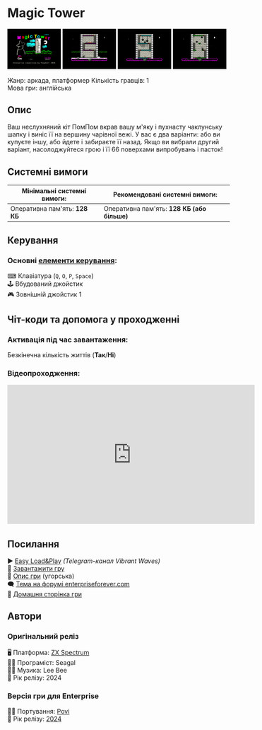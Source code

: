 # Magic Tower

<img src="screenshots/scrn_magictower_01.png" width="24%"> 
<img src="screenshots/scrn_magictower_02.png" width="24%"> 
<img src="screenshots/scrn_magictower_03.png" width="24%"> 
<img src="screenshots/scrn_magictower_04.png" width="24%">

Жанр: аркада, платформер
Кількість гравців: 1  
Мова гри: англійська  


## Опис

Ваш неслухняний кіт ПомПом вкрав вашу м'яку і пухнасту чаклунську шапку і виніс її на вершину чарівної вежі. У вас є два варіанти: або ви купуєте іншу, або йдете і забираєте її назад. Якщо ви вибрали другий варіант, насолоджуйтеся грою і її 66 поверхами випробувань і пасток!

## Системні вимоги

|Мінімальні системні вимоги:|Рекомендовані системні вимоги:|
|---------------------------|------------------------------|
|Оперативна пам'ять: **128 КБ**|Оперативна пам'ять: **128 КБ (або більше)**|  

## Керування

### Основні [елементи керування](../controllers.md):
⌨ Клавіатура (`Q`, `O`, `P`, `Space`)  
🕹 Вбудований джойстик  
🎮 Зовнішній джойстик 1

## Чіт-коди та допомога у проходженні

### Активація під час завантаження:
Безкінечна кількість життів (**Так**/**Ні**)  

### Відеопроходження:
<iframe width="560" height="315" src="https://www.youtube.com/embed/8AAqUJHXjaA" title="YouTube video player" frameborder="0" allowfullscreen></iframe>

## Посилання

▶ [Easy Load&Play](https://t.me/EP128k_Load_n_Play/749) *(Telegram-канал Vibrant Waves)*  
💾 [Завантажити гру](http://www.ep128.hu/Ep_Games/Prg/Magic_Tower.rar)  
📃 [Опис гри](http://www.ep128.hu/Games/Magic_Tower.htm) (угорська)  
🗨 [Тема на форумі enterpriseforever.com](https://enterpriseforever.com/spectrum-rol/magic-tower/)  
🏡 [Домашня сторінка гри](https://seagal112.itch.io/magic-tower)

## Автори
### Оригінальний реліз
🖥 Платформа: [ZX Spectrum](https://spectrumcomputing.co.uk/entry/43628/ZX-Spectrum/Magic_Tower)  
👨‍💻 Програміст: Seagal  
👨‍💻 Музика: Lee Bee  
📅 Рік релізу: 2024  

### Версія гри для Enterprise
👨‍💻 Портування: [Povi](../../community/povi.md)  
📅 Рік релізу: [2024](../release_years/2024.md)
